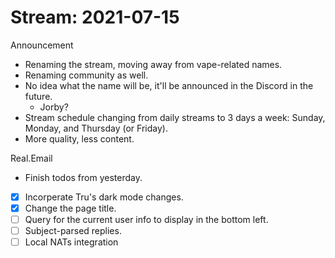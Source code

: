 # Stream: 2021-07-15
Announcement
- Renaming the stream, moving away from vape-related names.
- Renaming community as well.
- No idea what the name will be, it'll be announced in the Discord in the future.
	- Jorby?
- Stream schedule changing from daily streams to 3 days a week: Sunday, Monday, and Thursday (or Friday).
- More quality, less content.

Real.Email
- Finish todos from yesterday.
- [x] Incorperate Tru's dark mode changes.
- [x] Change the page title.
- [ ] Query for the current user info to display in the bottom left.
- [ ] Subject-parsed replies.
- [ ] Local NATs integration